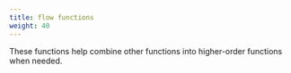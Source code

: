```yaml
---
title: flow functions
weight: 40
---
```


These functions help combine other functions into higher-order functions when needed.
